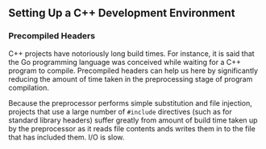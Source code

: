 ## Setting Up a C++ Development Environment

### Precompiled Headers

C++ projects have notoriously long build times. For instance, it is said that the Go programming language was conceived while waiting for a C++ program to compile. Precompiled headers can help us here by significantly reducing the amount of time taken in the preprocessing stage of program compilation.

Because the preprocessor performs simple substitution and file injection, projects that use a large number of `#include` directives (such as for standard library headers) suffer greatly from amount of build time taken up by the preprocessor as it reads file contents ands writes them in to the file that has included them. I/O is slow. 
 